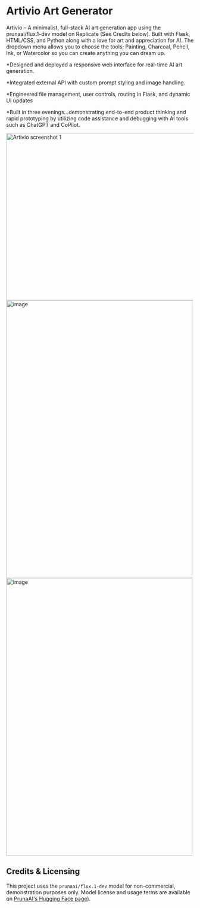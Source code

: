 # Artivio Art Generator

Artivio – A minimalist, full-stack AI art generation app using the prunaai/flux.1-dev model on Replicate (See Credits below). Built with Flask, HTML/CSS, and Python along with a love for art and appreciation for AI. The dropdown menu allows you to choose the tools; Painting, Charcoal, Pencil, Ink, or Watercolor so you can create anything you can dream up.

*Designed and deployed a responsive web interface for real-time AI art generation.

*Integrated external API with custom prompt styling and image handling.

*Engineered file management, user controls, routing in Flask, and dynamic UI updates

*Built in three evenings...demonstrating end-to-end product thinking and rapid prototyping by utilizing code assistance and debugging 
with AI tools such as ChatGPT and CoPilot.

<img width="528" height="447" alt="Artivio screenshot 1" src="https://github.com/user-attachments/assets/b67ba79e-1fb4-4ca2-8df8-d5757e0c370b" />
<img width="500" height="743" alt="image" src="https://github.com/user-attachments/assets/973f46c6-26a1-449d-a1e1-b3afe6b2086b" /> 
<img width="500" height="743" alt="image" src="https://github.com/user-attachments/assets/4eed7271-2b38-4930-a1f2-ece2c1eb687b" />


## Credits & Licensing
This project uses the `prunaai/flux.1-dev` model for non-commercial, demonstration purposes only.
Model license and usage terms are available on [PrunaAI's Hugging Face page]([https://huggingface.co/black-forest-labs/FLUX.1-dev/blob/main/LICENSE.md])).

